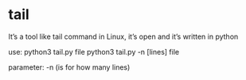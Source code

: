 # tail
It’s a tool like tail command in Linux, it’s open and it’s written in python 

use: python3 tail.py file
    python3 tail.py -n [lines] file
    
parameter: -n (is for how many lines)
